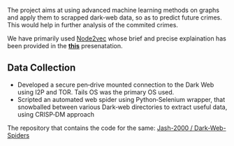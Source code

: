 The project aims at using advanced machine learning methods on graphs and apply them to scrapped dark-web data, so as to predict future crimes. 
This would help in further analysis of the commited crimes.

We have primarily used [Node2vec](https://snap.stanford.edu/node2vec/) whose brief and precise explaination has been provided in the **[this]()** presenatation.

## Data Collection

  * Developed a secure pen‑drive mounted connection to the Dark Web using I2P and TOR. Tails OS was the primary OS used.
  * Scripted an automated web spider using Python‑Selenium wrapper, that snowballed between various Dark‑web directories to extract useful data, using CRISP‑DM approach
 
 The repository that contains the code for the same: [Jash-2000
/
Dark-Web-Spiders](https://github.com/Jash-2000/Dark-Web-Spiders)
